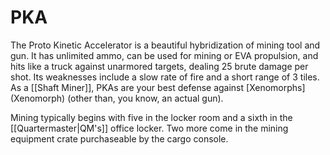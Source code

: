 # PKA
The Proto Kinetic Accelerator is a beautiful hybridization of mining tool and gun. It has unlimited ammo, can be used for mining or EVA propulsion, and hits like a truck against unarmored targets, dealing 25 brute damage per shot. Its weaknesses include a slow rate of fire and a short range of 3 tiles. As a [[Shaft Miner]], PKAs are your best defense against \[Xenomorphs](Xenomorph) (other than, you know, an actual gun).


Mining typically begins with five in the locker room and a sixth in the [[Quartermaster|QM's]] office locker. Two more come in the mining equipment crate purchaseable by the cargo console.
